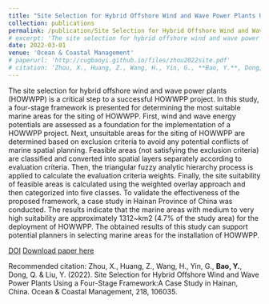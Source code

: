 ```yaml
---
title: "Site Selection for Hybrid Offshore Wind and Wave Power Plants Using a Four-Stage Framework:A Case Study in Hainan, China"
collection: publications
permalink: /publication/Site Selection for Hybrid Offshore Wind and Wave Power Plants Using a Four-Stage Framework:A Case Study in Hainan, China
# excerpt: 'The site selection for hybrid offshore wind and wave power plants (HOWWPP) is a critical step to a successful HOWWPP project. In this study, a four-stage framework is presented for determining the most suitable marine areas for the siting of HOWWPP. First, wind and wave energy potentials are assessed as a foundation for the implementation of a HOWWPP project. Next, unsuitable areas for the siting of HOWWPP are determined based on exclusion criteria to avoid any potential conflicts of marine spatial planning. Feasible areas (not satisfying the exclusion criteria) are classified and converted into spatial layers separately according to evaluation criteria. Then, the triangular fuzzy analytic hierarchy process is applied to calculate the evaluation criteria weights. Finally, the site suitability of feasible areas is calculated using the weighted overlay approach and then categorized into five classes. To validate the effectiveness of the proposed framework, a case study in Hainan Province of China was conducted. The results indicate that the marine areas with medium to very high suitability are approximately 1312~km2 (4.7% of the study area) for the deployment of HOWWPP. The obtained results of this study can support potential planners in selecting marine areas for the installation of HOWWPP.'
date: 2022-03-01
venue: 'Ocean & Coastal Management'
# paperurl: 'http://cugbaoyi.github.io/files/zhou2022site.pdf'
# citation: 'Zhou, X., Huang, Z., Wang, H., Yin, G., **Bao, Y.**, Dong, Q. & Liu, Y. (2022). Site Selection for Hybrid Offshore Wind and Wave Power Plants Using a Four-Stage Framework:A Case Study in Hainan, China. Ocean & Coastal Management, 218(), 106035.'
---
```

The site selection for hybrid offshore wind and wave power plants (HOWWPP) is a critical step to a successful HOWWPP project. In this study, a four-stage framework is presented for determining the most suitable marine areas for the siting of HOWWPP. First, wind and wave energy potentials are assessed as a foundation for the implementation of a HOWWPP project. Next, unsuitable areas for the siting of HOWWPP are determined based on exclusion criteria to avoid any potential conflicts of marine spatial planning. Feasible areas (not satisfying the exclusion criteria) are classified and converted into spatial layers separately according to evaluation criteria. Then, the triangular fuzzy analytic hierarchy process is applied to calculate the evaluation criteria weights. Finally, the site suitability of feasible areas is calculated using the weighted overlay approach and then categorized into five classes. To validate the effectiveness of the proposed framework, a case study in Hainan Province of China was conducted. The results indicate that the marine areas with medium to very high suitability are approximately 1312~km2 (4.7% of the study area) for the deployment of HOWWPP. The obtained results of this study can support potential planners in selecting marine areas for the installation of HOWWPP.

[DOI](https://doi.org/10.1016/j.ocecoaman.2022.106035)
[Download paper here](http://cugbaoyi.github.io/files/zhou2022site.pdf)

Recommended citation: Zhou, X., Huang, Z., Wang, H., Yin, G., **Bao, Y.**, Dong, Q. & Liu, Y. (2022). Site Selection for Hybrid Offshore Wind and Wave Power Plants Using a Four-Stage Framework:A Case Study in Hainan, China. Ocean & Coastal Management, 218, 106035.
